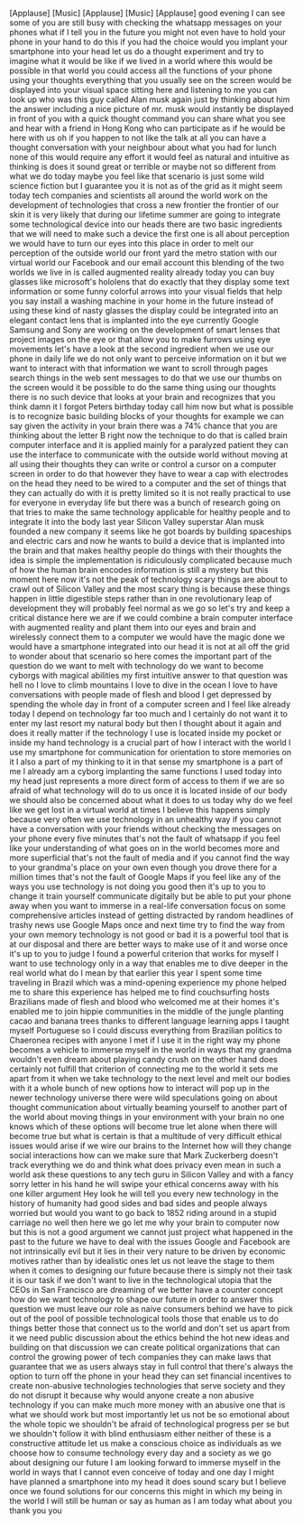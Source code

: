 
[Applause]
[Music]
[Applause]
[Music]
[Applause]
good evening I can see some of you are
still busy with checking the whatsapp
messages on your phones what if I tell
you in the future you might not even
have to hold your phone in your hand to
do this if you had the choice would you
implant your smartphone into your head
let us do a thought experiment and try
to imagine what it would be like if we
lived in a world where this would be
possible in that world you could access
all the functions of your phone using
your thoughts everything that you
usually see on the screen would be
displayed into your visual space sitting
here and listening to me you can look up
who was this guy called Alan musk again
just by thinking about him the answer
including a nice picture of mr. musk
would instantly be displayed in front of
you with a quick thought command you can
share what you see and hear with a
friend in Hong Kong who can participate
as if he would be here with us
oh if you happen to not like the talk at
all you can have a thought conversation
with your neighbour about what you had
for lunch none of this would require any
effort it would feel as natural and
intuitive as thinking is does it sound
great or terrible or maybe not so
different from what we do today maybe
you feel like that scenario is just some
wild science fiction but I guarantee you
it is not as of the grid as it might
seem
today tech companies and scientists all
around the world work on the development
of technologies that cross a new
frontier the frontier of our skin it is
very likely that during our lifetime
summer
are going to integrate some
technological device into our heads
there are two basic ingredients that we
will need to make such a device the
first one is all about perception we
would have to turn our eyes into this
place in order to melt our perception of
the outside world our front yard the
metro station with our virtual world our
Facebook and our email account this
blending of the two worlds we live in is
called augmented reality already today
you can buy glasses like microsoft&#39;s
hololens that do exactly that
they display some text information or
some funny colorful arrows into your
visual fields that help you say install
a washing machine in your home in the
future instead of using these kind of
nasty glasses the display could be
integrated into an elegant contact lens
that is implanted into the eye currently
Google Samsung and Sony are working on
the development of smart lenses that
project images on the eye or that allow
you to make furrows using eye movements
let&#39;s have a look at the second
ingredient when we use our phone in
daily life we do not only want to
perceive information on it but we want
to interact with that information we
want to scroll through pages search
things in the web sent messages to do
that we use our thumbs on the screen
would it be possible to do the same
thing using our thoughts there is no
such device that looks at your brain and
recognizes that you think damn it I
forgot Peters birthday today call him
now but what is possible is to recognize
basic building blocks of your thoughts
for example we can say given the
activity in your brain
there was a 74% chance that you are
thinking about the letter B right now
the technique to do that is called brain
computer interface and it is applied
mainly for a paralyzed patient
they can use the interface to
communicate with the outside world
without moving at all using their
thoughts they can write or control a
cursor on a computer screen in order to
do that however they have to wear a cap
with electrodes on the head they need to
be wired to a computer and the set of
things that they can actually do with it
is pretty limited so it is not really
practical to use for everyone in
everyday life but there was a bunch of
research going on that tries to make the
same technology applicable for healthy
people and to integrate it into the body
last year Silicon Valley superstar Alan
musk founded a new company it seems like
he got boards by building spaceships and
electric cars and now he wants to build
a device that is implanted into the
brain and that makes healthy people do
things with their thoughts the idea is
simple the implementation is
ridiculously complicated because much of
how the human brain encodes information
is still a mystery but this moment here
now it&#39;s not the peak of technology
scary things are about to crawl out of
Silicon Valley and the most scary thing
is because these things happen in little
digestible steps rather than in one
revolutionary leap of development they
will probably feel normal as we go so
let&#39;s try and keep a critical distance
here we are if we could combine a brain
computer interface with augmented
reality and plant them into our eyes and
brain and wirelessly connect them to a
computer we would have the magic done we
would have a smartphone integrated into
our head it is not at all off the grid
to wonder about that scenario so here
comes the important part of the question
do we want
to melt with technology do we want to
become cyborgs with magical abilities
my first intuitive answer to that
question was hell no I love to climb
mountains I love to dive in the ocean I
love to have conversations with people
made of flesh and blood I get depressed
by spending the whole day in front of a
computer screen and I feel like already
today I depend on technology far too
much and I certainly do not want it to
enter my last resort
my natural body but then I thought about
it again and does it really matter if
the technology I use is located inside
my pocket or inside my hand technology
is a crucial part of how I interact with
the world I use my smartphone for
communication for orientation to store
memories on it I also a part of my
thinking to it in that sense my
smartphone is a part of me I already am
a cyborg
implanting the same functions I used
today into my head just represents a
more direct form of access to them if we
are so afraid of what technology will do
to us once it is located inside of our
body we should also be concerned about
what it does to us today why do we feel
like we get lost in a virtual world at
times I believe this happens simply
because very often we use technology in
an unhealthy way if you cannot have a
conversation with your friends without
checking the messages on your phone
every five minutes that&#39;s not the fault
of whatsapp if you feel like your
understanding of what goes on in the
world becomes more and more superficial
that&#39;s not the fault of media and if you
cannot find the way to your grandma&#39;s
place on your own even though you drove
there for a million times
that&#39;s not the fault of Google Maps if
you feel like any of the ways you use
technology is not doing you good then
it&#39;s up to you to change it train
yourself communicate digitally but be
able to put your phone away when you
want to immerse in a real-life
conversation focus on some comprehensive
articles instead of getting distracted
by random headlines of trashy news use
Google Maps once and next time try to
find the way from your own memory
technology is not good or bad it is a
powerful tool that is at our disposal
and there are better ways to make use of
it and worse once it&#39;s up to you to
judge I found a powerful criterion that
works for myself I want to use
technology only in a way that enables me
to dive deeper in the real world what do
I mean by that earlier this year I spent
some time traveling in Brazil which was
a mind-opening experience my phone
helped me to share this experience has
helped me to find couchsurfing hosts
Brazilians made of flesh and blood who
welcomed me at their homes it&#39;s enabled
me to join hippie communities in the
middle of the jungle planting cacao and
banana trees thanks to different
language learning apps I taught myself
Portuguese so I could discuss everything
from Brazilian politics to Chaeronea
recipes with anyone I met if I use it in
the right way my phone becomes a vehicle
to immerse myself in the world in ways
that my grandma wouldn&#39;t even dream
about playing candy crush on the other
hand does certainly not fulfill that
criterion of connecting me to the world
it sets me apart from it when we take
technology to the next level and melt
our bodies with it a whole bunch of new
options how to interact will pop up in
the newer technology universe there were
wild speculations going on about thought
communication about virtually beaming
yourself to another part of the world
about moving things in your environment
with your brain
no one knows which of these options will
become true let alone when there will
become true but what is certain is that
a multitude of very difficult ethical
issues would arise if we wire our brains
to the Internet how will they change
social interactions how can we make sure
that Mark Zuckerberg doesn&#39;t track
everything we do and think what does
privacy even mean in such a world ask
these questions to any tech guru in
Silicon Valley and with a fancy sorry
letter in his hand he will swipe your
ethical concerns away with his one
killer argument Hey look he will tell
you every new technology in the history
of humanity had good sides and bad sides
and people always worried but would you
want to go back to 1852 riding around in
a stupid carriage no well then here we
go let me why your brain to computer now
but this is not a good argument
we cannot just project what happened in
the past to the future we have to deal
with the issues Google and Facebook are
not intrinsically evil but it lies in
their very nature to be driven by
economic motives rather than by
idealistic ones let us not leave the
stage to them when it comes to designing
our future because there is simply not
their task it is our task if we don&#39;t
want to live in the technological utopia
that the CEOs in San Francisco are
dreaming of we better have a counter
concept how do we want technology to
shape our future in order to answer this
question we must leave our role as naive
consumers behind we have to pick out of
the pool of possible technological tools
those that enable us to do things better
those that connect us to the world
and don&#39;t set us apart from it we need
public discussion about the ethics
behind the hot new ideas and building on
that discussion we can create political
organizations that can control the
growing power of tech companies they can
make laws that guarantee that we as
users always stay in full control that
there&#39;s always the option to turn off
the phone in your head they can set
financial incentives to create
non-abusive technologies technologies
that serve society and they do not
disrupt it because why would anyone
create a non abusive technology if you
can make much more money with an abusive
one that is what we should work but most
importantly let us not be so emotional
about the whole topic we shouldn&#39;t be
afraid of technological progress per se
but we shouldn&#39;t follow it with blind
enthusiasm either neither of these is a
constructive attitude let us make a
conscious choice as individuals as we
choose how to consume technology every
day and a society as we go about
designing our future I am looking
forward to immerse myself in the world
in ways that I cannot even conceive of
today and one day I might have planned a
smartphone into my head it does sound
scary but I believe once we found
solutions for our concerns this might in
which my being in the world I will still
be human or say as human as I am today
what about you thank you
you
